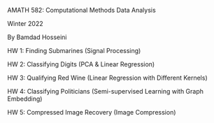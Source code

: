 AMATH 582: Computational Methods Data Analysis 

Winter 2022

By Bamdad Hosseini

HW 1: Finding Submarines (Signal Processing)

HW 2: Classifying Digits (PCA & Linear Regression)

HW 3: Qualifying Red Wine (Linear Regression with Different Kernels)

HW 4: Classifying Politicians (Semi-supervised Learning with Graph Embedding)

HW 5: Compressed Image Recovery (Image Compression)


